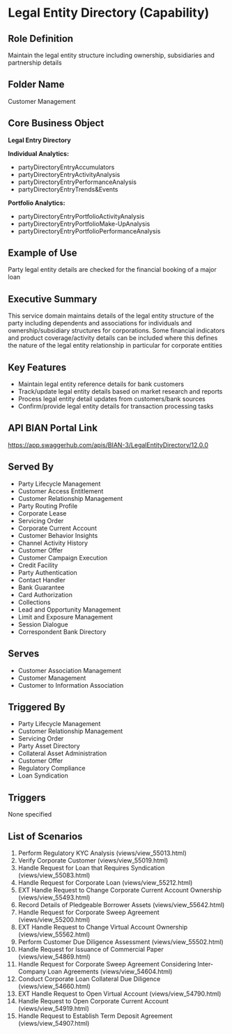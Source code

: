 # Legal Entity Directory (Capability)

## Role Definition
Maintain the legal entity structure including ownership, subsidiaries and partnership details

## Folder Name
Customer Management

## Core Business Object
**Legal Entry Directory**

**Individual Analytics:**
- partyDirectoryEntryAccumulators
- partyDirectoryEntryActivityAnalysis
- partyDirectoryEntryPerformanceAnalysis
- partyDirectoryEntryTrends&Events

**Portfolio Analytics:**
- partyDirectoryEntryPortfolioActivityAnalysis
- partyDirectoryEntryPortfolioMake-UpAnalysis
- partyDirectoryEntryPortfolioPerformanceAnalysis

## Example of Use
Party legal entity details are checked for the financial booking of a major loan

## Executive Summary
This service domain maintains details of the legal entity structure of the party including dependents and associations for individuals and ownership/subsidiary structures for corporations. Some financial indicators and product coverage/activity details can be included where this defines the nature of the legal entity relationship in particular for corporate entities

## Key Features
- Maintain legal entity reference details for bank customers
- Track/update legal entity details based on market research and reports
- Process legal entity detail updates from customers/bank sources
- Confirm/provide legal entity details for transaction processing tasks

## API BIAN Portal Link
https://app.swaggerhub.com/apis/BIAN-3/LegalEntityDirectory/12.0.0

## Served By
- Party Lifecycle Management
- Customer Access Entitlement
- Customer Relationship Management
- Party Routing Profile
- Corporate Lease
- Servicing Order
- Corporate Current Account
- Customer Behavior Insights
- Channel Activity History
- Customer Offer
- Customer Campaign Execution
- Credit Facility
- Party Authentication
- Contact Handler
- Bank Guarantee
- Card Authorization
- Collections
- Lead and Opportunity Management
- Limit and Exposure Management
- Session Dialogue
- Correspondent Bank Directory

## Serves
- Customer Association Management
- Customer Management
- Customer to Information Association

## Triggered By
- Party Lifecycle Management
- Customer Relationship Management
- Servicing Order
- Party Asset Directory
- Collateral Asset Administration
- Customer Offer
- Regulatory Compliance
- Loan Syndication

## Triggers
None specified

## List of Scenarios
1. Perform Regulatory KYC Analysis (views/view_55013.html)
2. Verify Corporate Customer (views/view_55019.html)
3. Handle Request for Loan that Requires Syndication (views/view_55083.html)
4. Handle Request for Corporate Loan (views/view_55212.html)
5. EXT Handle Request to Change Corporate Current Account Ownership (views/view_55493.html)
6. Record Details of Pledgeable Borrower Assets (views/view_55642.html)
7. Handle Request for Corporate Sweep Agreement (views/view_55200.html)
8. EXT Handle Request to Change Virtual Account Ownership (views/view_55562.html)
9. Perform Customer Due Diligence Assessment (views/view_55502.html)
10. Handle Request for Issuance of Commercial Paper (views/view_54869.html)
11. Handle Request for Corporate Sweep Agreement Considering Inter-Company Loan Agreements (views/view_54604.html)
12. Conduct Corporate Loan Collateral Due Diligence (views/view_54660.html)
13. EXT Handle Request to Open Virtual Account (views/view_54790.html)
14. Handle Request to Open Corporate Current Account (views/view_54919.html)
15. Handle Request to Establish Term Deposit Agreement (views/view_54907.html)